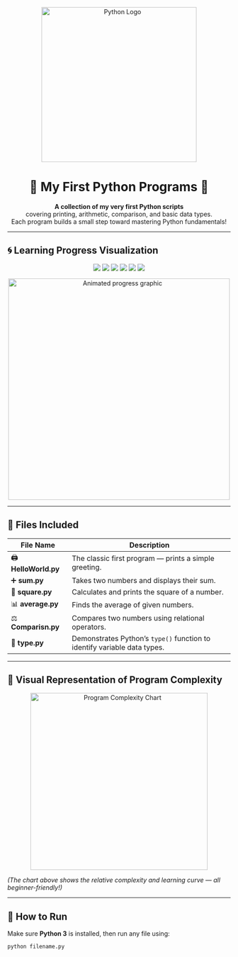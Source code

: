 <p align="center">
  <img src="https://www.python.org/static/community_logos/python-logo-master-v3-TM.png" width="350" alt="Python Logo">
</p>

<h1 align="center">🐍 My First Python Programs 🚀</h1>

<p align="center">
  <b>A collection of my very first Python scripts</b><br>
  covering printing, arithmetic, comparison, and basic data types.<br>
  Each program builds a small step toward mastering Python fundamentals!
</p>

---

## 🌀 Learning Progress Visualization

<p align="center">
  <img src="https://img.shields.io/badge/HelloWorld-Basic-blue?style=for-the-badge&logo=python&logoColor=yellow" />
  <img src="https://img.shields.io/badge/Sum-Arithmetic-green?style=for-the-badge" />
  <img src="https://img.shields.io/badge/Square-Math-lightgreen?style=for-the-badge" />
  <img src="https://img.shields.io/badge/Average-Calculation-orange?style=for-the-badge" />
  <img src="https://img.shields.io/badge/Type-DataTypes-yellow?style=for-the-badge" />
  <img src="https://img.shields.io/badge/Comparison-Logic-red?style=for-the-badge" />
</p>

<p align="center">
  <img src="https://github.com/DenverCoder1/github-readme-streak-stats/raw/master/graphics/dark-mode/animation_500_l4djw2.gif" width="500" alt="Animated progress graphic" />
</p>

---

## 📂 Files Included

| File Name | Description |
|------------|-------------|
| 🖨️ **HelloWorld.py** | The classic first program — prints a simple greeting. |
| ➕ **sum.py** | Takes two numbers and displays their sum. |
| 🔢 **square.py** | Calculates and prints the square of a number. |
| 📊 **average.py** | Finds the average of given numbers. |
| ⚖️ **Comparisn.py** | Compares two numbers using relational operators. |
| 🧩 **type.py** | Demonstrates Python’s `type()` function to identify variable data types. |

---

## 🌈 Visual Representation of Program Complexity

<p align="center">
  <img src="https://quickchart.io/chart?c={type:'doughnut',data:{labels:['HelloWorld','Sum','Square','Average','Type','Comparison'],datasets:[{data:[10,20,25,30,35,40],backgroundColor:['#4B8BBE','#FFD43B','#306998','#FFE873','#9B59B6','#E74C3C']}]},options:{plugins:{legend:{position:'bottom'}}}}" width="400" alt="Program Complexity Chart" />
</p>

*(The chart above shows the relative complexity and learning curve — all beginner-friendly!)*

---

## 🚀 How to Run
Make sure **Python 3** is installed, then run any file using:
```bash
python filename.py
